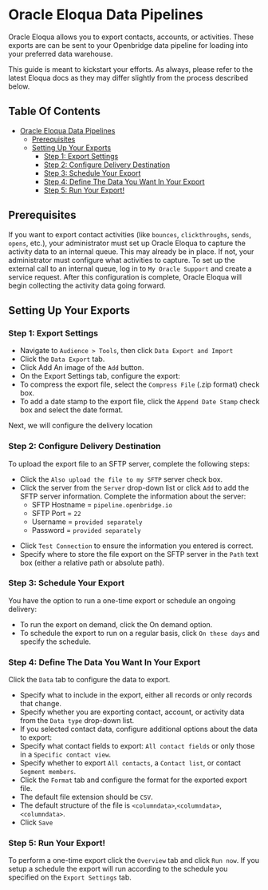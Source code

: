 # Oracle Eloqua Data Pipelines
Oracle Eloqua allows you to export contacts, accounts, or activities. These exports are can be sent to your Openbridge data pipeline for loading into your preferred data warehouse.

This guide is meant to kickstart your efforts. As always, please refer to the latest Eloqua docs as they may differ slightly from the process described below.

<h2> Table Of Contents </h2>
<!-- TOC depthFrom:1 depthTo:6 withLinks:1 updateOnSave:1 orderedList:0 -->

- [Oracle Eloqua Data Pipelines](#oracle-eloqua-data-pipelines)
	- [Prerequisites](#prerequisites)
	- [Setting Up Your Exports](#setting-up-your-exports)
		- [Step 1: Export Settings](#step-1-export-settings)
		- [Step 2: Configure Delivery Destination](#step-2-configure-delivery-destination)
		- [Step 3: Schedule Your Export](#step-3-schedule-your-export)
		- [Step 4: Define The Data You Want In Your Export](#step-4-define-the-data-you-want-in-your-export)
		- [Step 5: Run Your Export!](#step-5-run-your-export)

<!-- /TOC -->

## Prerequisites
If you want to export contact activities (like `bounces`, `clickthroughs`, `sends`, `opens`, etc.), your administrator must set up Oracle Eloqua to capture the activity data to an internal queue. This may already be in place. If not, your administrator must configure what activities to capture. To set up the external call to an internal queue, log in to `My Oracle Support` and create a service request. After this configuration is complete, Oracle Eloqua will begin collecting the activity data going forward.

## Setting Up Your Exports

### Step 1: Export Settings

* Navigate to `Audience > Tools`, then click `Data Export and Import`
* Click the `Data Export` tab.
* Click Add An image of the `Add` button.
* On the Export Settings tab, configure the export:
 * To compress the export file, select the `Compress File` (.zip format) check box.
 * To add a date stamp to the export file, click the `Append Date Stamp` check box and select the date format.

Next, we will configure the delivery location

### Step 2: Configure Delivery Destination
To upload the export file to an SFTP server, complete the following steps:
* Click the `Also upload the file to my SFTP` server check box.
* Click the server from the `Server` drop-down list or click `Add` to add the SFTP server information. Complete the information about the server:<ul>
  <li>SFTP Hostname = <code>pipeline.openbridge.io</code>
  <li>SFTP Port = <code>22</code>
	<li>Username = <code>provided separately</code>
	<li>Password = <code>provided separately</code>
 </ul>

* Click `Test Connection` to ensure the information you entered is correct.
* Specify where to store the file export on the SFTP server in the `Path` text box (either a relative path or absolute path).

### Step 3: Schedule Your Export
You have the option to run a one-time export or schedule an ongoing delivery:
* To run the export on demand, click the On demand option.
* To schedule the export to run on a regular basis, click `On these days` and specify the schedule.

### Step 4: Define The Data You Want In Your Export
Click the `Data` tab to configure the data to export.

* Specify what to include in the export, either all records or only records that change.
* Specify whether you are exporting contact, account, or activity data from the `Data type` drop-down list.
* If you selected contact data, configure additional options about the data to export:
 * Specify what contact fields to export: `All contact fields` or only those in a `Specific contact view`.
 * Specify whether to export `All contacts`, a `Contact list`, or contact `Segment members`.
* Click the `Format` tab and configure the format for the exported export file.
 * The default file extension should be `CSV`.
 * The default structure of the file is `<columndata>`,`<columndata>`,`<columndata>`.
* Click `Save`

### Step 5: Run Your Export!
To perform a one-time export click the `Overview` tab and click `Run now`. If you setup a schedule the export will run according to the schedule you specified on the `Export Settings` tab.
